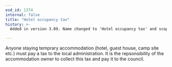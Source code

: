 ```yaml
---
esd_id: 1374
internal: false
title: "Hotel occupancy tax"
history: >-
  Added in version 3.09. Name changed to 'Hotel occupancy tax' and scope notes updated in version 4.00.

---
```


Anyone staying temprary accommodation (hotel, guest house, camp site etc.) must pay a tax to the local administration.  It is the repsonsibility of the accommodation owner to collect this tax and pay it to the council.

